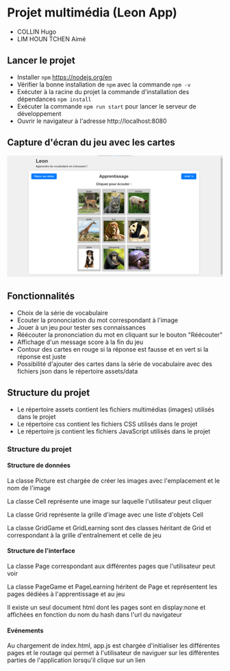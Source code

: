 # Projet multimédia (Leon App)
- COLLIN Hugo
- LIM HOUN TCHEN Aimé
## Lancer le projet
- Installer `npm` https://nodejs.org/en
- Vérifier la bonne installation de `npm` avec la commande `npm -v`
- Exécuter à la racine du projet la commande d'installation des dépendances `npm install`
- Exécuter la commande `npm run start` pour lancer le serveur de développement
- Ouvrir le navigateur à l'adresse http://localhost:8080
## Capture d'écran du jeu avec les cartes
![img.png](img.png)
## Fonctionnalités
- Choix de la série de vocabulaire
- Ecouter la prononciation du mot correspondant à l'image
- Jouer à un jeu pour tester ses connaissances
- Réécouter la prononciation du mot en cliquant sur le bouton "Réécouter"
- Affichage d'un message score à la fin du jeu
- Contour des cartes en rouge si la réponse est fausse et en vert si la réponse est juste
- Possibilité d'ajouter des cartes dans la série de vocabulaire avec des fichiers json dans le répertoire assets/data
## Structure du projet
- Le répertoire assets contient les fichiers multimédias (images) utilisés dans le projet
- Le répertoire css contient les fichiers CSS utilisés dans le projet
- Le répertoire js contient les fichiers JavaScript utilisés dans le projet
### Structure du projet
#### Structure de données
<p>La classe Picture est chargée de créer les images avec l'emplacement et le nom de l'image</p>
<p>La classe Cell représente une image sur laquelle l'utilisateur peut cliquer</p>
<p>La classe Grid représente la grille d'image avec une liste d'objets Cell</p>
<p>La classe GridGame et GridLearning sont des classes héritant de Grid et correspondant à la grille d'entraînement et celle de jeu</p>

#### Structure de l'interface
<p>La classe Page correspondant aux différentes pages que l'utilisateur peut voir</p>
<p>La classe PageGame et PageLearning héritent de Page et représentent les pages dédiées à l'apprentissage et au jeu</p>
<p>Il existe un seul document html dont les pages sont en display:none et affichées en fonction du nom du hash dans l'url du navigateur

#### Evénements
<p>Au chargement de index.html, app.js est chargée d'initialiser les différentes pages et le routage qui permet à l'utilisateur de naviguer sur les différentes parties de l'application lorsqu'il clique sur un lien</p>